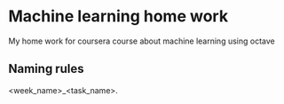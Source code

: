 # Machine learning home work
My home work for coursera course about machine learning using octave

## Naming rules
<week_name>_<task_name>.<extension>
